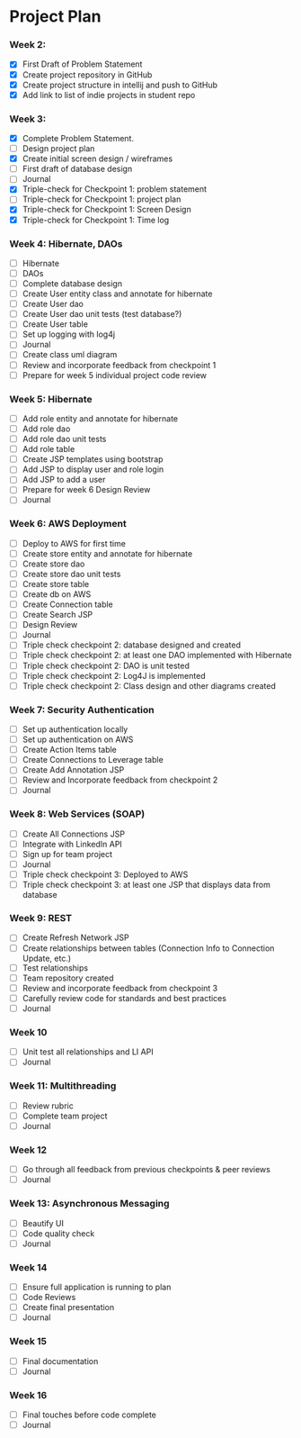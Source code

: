 # Project Plan

### Week 2:
- [X] First Draft of Problem Statement
- [X] Create project repository in GitHub
- [X] Create project structure in intellij and push to GitHub
- [X] Add link to list of indie projects in student repo

### Week 3:
- [X] Complete Problem Statement.
- [ ] Design project plan 
- [X] Create initial screen design / wireframes
- [ ] First draft of database design
- [ ] Journal
- [X] Triple-check for Checkpoint 1: problem statement
- [ ] Triple-check for Checkpoint 1: project plan
- [X] Triple-check for Checkpoint 1: Screen Design
- [X] Triple-check for Checkpoint 1: Time log

### Week 4: Hibernate, DAOs
- [ ] Hibernate
- [ ] DAOs
- [ ] Complete database design
- [ ] Create User entity class and annotate for hibernate
- [ ] Create User dao
- [ ] Create User dao unit tests (test database?)
- [ ] Create User table
- [ ] Set up logging with log4j
- [ ] Journal
- [ ] Create class uml diagram
- [ ] Review and incorporate feedback from checkpoint 1
- [ ] Prepare for week 5 individual project code review

### Week 5: Hibernate
- [ ] Add role entity and annotate for hibernate
- [ ] Add role dao
- [ ] Add role dao unit tests
- [ ] Add role table
- [ ] Create JSP templates using bootstrap
- [ ] Add JSP to display user and role login
- [ ] Add JSP to add a user
- [ ] Prepare for week 6 Design Review
- [ ] Journal

### Week 6: AWS Deployment
- [ ] Deploy to AWS for first time
- [ ] Create store entity and annotate for hibernate
- [ ] Create store dao
- [ ] Create store dao unit tests
- [ ] Create store table
- [ ] Create db on AWS
- [ ] Create Connection table
- [ ] Create Search JSP
- [ ] Design Review
- [ ] Journal
- [ ] Triple check checkpoint 2: database designed and created
- [ ] Triple check checkpoint 2: at least one DAO implemented with Hibernate
- [ ] Triple check checkpoint 2: DAO is unit tested 
- [ ] Triple check checkpoint 2: Log4J is implemented
- [ ] Triple check checkpoint 2: Class design and other diagrams created

### Week 7: Security Authentication
- [ ] Set up authentication locally
- [ ] Set up authentication on AWS
- [ ] Create Action Items table
- [ ] Create Connections to Leverage table
- [ ] Create Add Annotation JSP
- [ ] Review and Incorporate feedback from checkpoint 2
- [ ] Journal

### Week 8: Web Services (SOAP) 
- [ ] Create All Connections JSP
- [ ] Integrate with LinkedIn API
- [ ] Sign up for team project
- [ ] Journal
- [ ] Triple check checkpoint 3: Deployed to AWS
- [ ] Triple check checkpoint 3: at least one JSP that displays data from database

### Week 9: REST
- [ ] Create Refresh Network JSP
- [ ] Create relationships between tables (Connection Info to Connection Update, etc.)
- [ ] Test relationships
- [ ] Team repository created
- [ ] Review and incorporate feedback from checkpoint 3
- [ ] Carefully review code for standards and best practices
- [ ] Journal

### Week 10
- [ ] Unit test all relationships and LI API
- [ ] Journal

### Week 11: Multithreading
- [ ] Review rubric
- [ ] Complete team project
- [ ] Journal

### Week 12
- [ ] Go through all feedback from previous checkpoints & peer reviews
- [ ] Journal

### Week 13: Asynchronous Messaging
- [ ] Beautify UI
- [ ] Code quality check
- [ ] Journal

### Week 14
- [ ] Ensure full application is running to plan
- [ ] Code Reviews
- [ ] Create final presentation
- [ ] Journal

### Week 15
- [ ] Final documentation
- [ ] Journal

### Week 16
- [ ] Final touches before code complete
- [ ] Journal